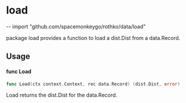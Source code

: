 # load
--
    import "github.com/spacemonkeygo/rothko/data/load"

package load provides a function to load a dist.Dist from a data.Record.

## Usage

#### func  Load

```go
func Load(ctx context.Context, rec data.Record) (dist.Dist, error)
```
Load returns the dist.Dist for the data.Record.
